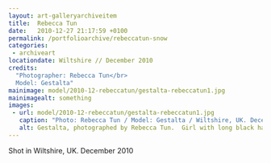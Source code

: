 ```yaml
---
layout: art-galleryarchiveitem
title:  Rebecca Tun
date:   2010-12-27 21:17:59 +0100
permalink: /portfolioarchive/rebeccatun-snow
categories:
 - archiveart
locationdate: Wiltshire // December 2010
credits:
  "Photographer: Rebecca Tun</br>
  Model: Gestalta"
mainimage: model/2010-12-rebeccatun/gestalta-rebeccatun1.jpg
mainimagealt: something
images:
 - url: model/2010-12-rebeccatun/gestalta-rebeccatun1.jpg
   caption: "Photo: Rebecca Tun / Model: Gestalta / Wiltshire, UK. December 2010"
   alt: Gestalta, photographed by Rebecca Tun.  Girl with long black hair standing in the snow, wearing a white skirt.
---
```


Shot in Wiltshire, UK. December 2010
